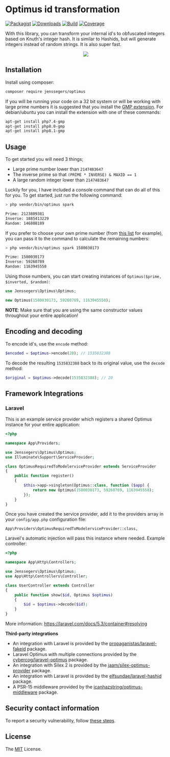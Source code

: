 # Optimus id transformation

[![Packagist](https://badgen.net/packagist/v/jenssegers/optimus)](https://packagist.org/packages/jenssegers/optimus)
[![Downloads](https://badgen.net/packagist/dt/jenssegers/optimus)](https://packagist.org/packages/jenssegers/optimus/stats)
[![Build](https://github.com/jenssegers/optimus/workflows/tests/badge.svg)](https://github.com/jenssegers/optimus/actions) 
[![Coverage](http://img.shields.io/coveralls/jenssegers/optimus.svg)](https://coveralls.io/r/jenssegers/optimus?branch=master)

With this library, you can transform your internal id's to obfuscated integers based on Knuth's integer hash. It is similar to Hashids, but will generate integers instead of random strings. It is also super fast.

<p align="center">
<img src="https://jenssegers.com/static/media/optimus.png">
</p>

## Installation

Install using composer:

```bash
composer require jenssegers/optimus
```

If you will be running your code on a 32 bit system or will be working with large prime numbers it is suggested that you install the [GMP extension](http://php.net/manual/en/book.gmp.php). 
For debian/ubuntu you can install the extension with one of these commands:

```bash
apt-get install php7.4-gmp
apt-get install php8.0-gmp
apt-get install php8.1-gmp
```

## Usage

To get started you will need 3 things;

 - Large prime number lower than `2147483647`
 - The inverse prime so that `(PRIME * INVERSE) & MAXID == 1`
 - A large random integer lower than `2147483647`

Luckily for you, I have included a console command that can do all of this for you. To get started, just run the following command:

```bash
> php vendor/bin/optimus spark

Prime: 2123809381
Inverse: 1885413229
Random: 146808189
```

If you prefer to choose your own prime number (from [this list](http://primes.utm.edu/lists/small/millions/) for example), you can pass it to the command to calculate the remaining numbers:

```bash
> php vendor/bin/optimus spark 1580030173

Prime: 1580030173
Inverse: 59260789
Random: 1163945558
```

Using those numbers, you can start creating instances of `Optimus($prime, $inverted, $random)`:

```php
use Jenssegers\Optimus\Optimus;

new Optimus(1580030173, 59260789, 1163945558);
```

**NOTE**: Make sure that you are using the same constructor values throughout your entire application!

## Encoding and decoding

To encode id's, use the `encode` method:

```php
$encoded = $optimus->encode(20); // 1535832388
```

To decode the resulting `1535832388` back to its original value, use the `decode` method:

```php
$original = $optimus->decode(1535832388); // 20
```

## Framework Integrations

### Laravel

This is an example service provider which registers a shared Optimus instance for your entire application:

```php
<?php

namespace App\Providers;

use Jenssegers\Optimus\Optimus;
use Illuminate\Support\ServiceProvider;

class OptimusRequiredToModelerviceProvider extends ServiceProvider
{
    public function register()
    {
        $this->app->singleton(Optimus::class, function ($app) {
            return new Optimus(1580030173, 59260789, 1163945558);
        });
    }
}
```

Once you have created the service provider, add it to the providers array in your `config/app.php` configuration file:

```
App\Providers\OptimusRequiredToModelerviceProvider::class,
```


Laravel's automatic injection will pass this instance where needed. Example controller:

```php
<?php

namespace App\Http\Controllers;

use Jenssegers\Optimus\Optimus;
use App\Http\Controllers\Controller;

class UserController extends Controller
{
    public function show($id, Optimus $optimus)
    {
        $id = $optimus->decode($id);
    }
}
```

More information: https://laravel.com/docs/5.3/container#resolving

**Third-party integrations**

* An integration with Laravel is provided by the [propaganistas/laravel-fakeid](https://packagist.org/packages/propaganistas/laravel-fakeid) package.
* Laravel Optimus with multiple connections provided by the [cybercog/laravel-optimus](https://github.com/cybercog/laravel-optimus) package.
* An integration with Silex 2 is provided by the [jaam/silex-optimus-provider](https://packagist.org/packages/jaam/silex-optimus-provider) package.
* An integration with Laravel is provided by the [elfsundae/laravel-hashid](https://github.com/ElfSundae/laravel-hashid) package.
* A PSR-15 middleware provided by the [icanhazstring/optimus-middleware](https://github.com/icanhazstring/optimus-middleware) package.

## Security contact information

To report a security vulnerability, follow [these steps](https://tidelift.com/security).

## License

The [MIT](https://opensource.org/licenses/MIT) License.